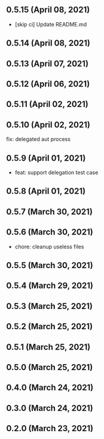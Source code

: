 ## 0.5.15 (April 08, 2021)

- [skip ci] Update README.md

## 0.5.14 (April 08, 2021)



## 0.5.13 (April 07, 2021)



## 0.5.12 (April 06, 2021)



## 0.5.11 (April 02, 2021)



## 0.5.10 (April 02, 2021)

fix: delegated aut process

## 0.5.9 (April 01, 2021)


- feat: support delegation test case
## 0.5.8 (April 01, 2021)



## 0.5.7 (March 30, 2021)



## 0.5.6 (March 30, 2021)

- chore: cleanup useless files

## 0.5.5 (March 30, 2021)



## 0.5.4 (March 29, 2021)



## 0.5.3 (March 25, 2021)



## 0.5.2 (March 25, 2021)



## 0.5.1 (March 25, 2021)



## 0.5.0 (March 25, 2021)



## 0.4.0 (March 24, 2021)



## 0.3.0 (March 24, 2021)



## 0.2.0 (March 23, 2021)
